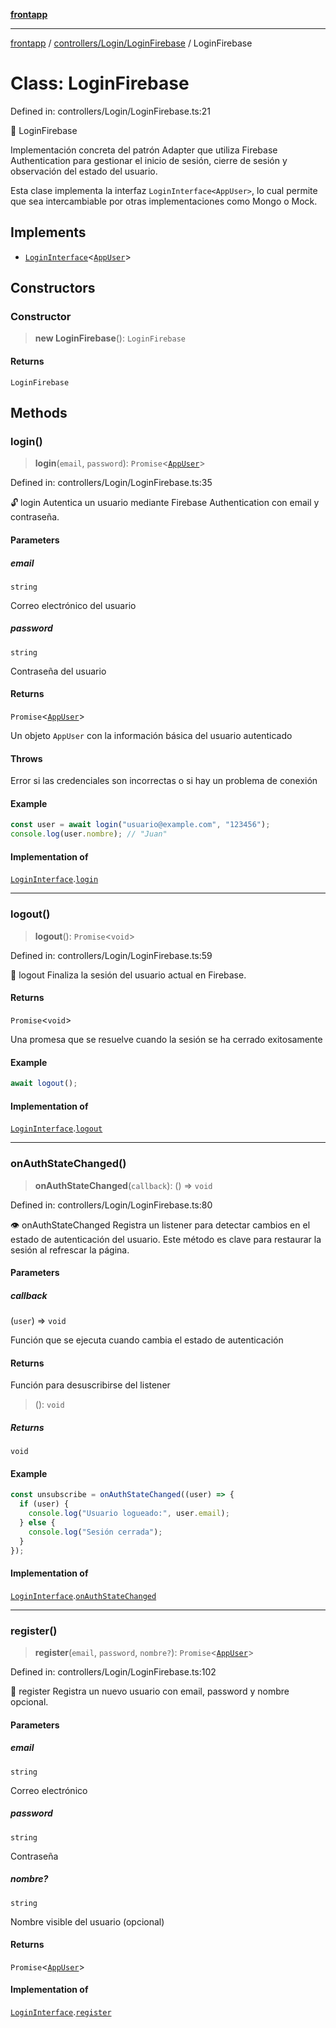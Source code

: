 [**frontapp**](../../../../README.md)

***

[frontapp](../../../../README.md) / [controllers/Login/LoginFirebase](../README.md) / LoginFirebase

# Class: LoginFirebase

Defined in: controllers/Login/LoginFirebase.ts:21

🔐 LoginFirebase

Implementación concreta del patrón Adapter que utiliza Firebase Authentication
para gestionar el inicio de sesión, cierre de sesión y observación del estado del usuario.

Esta clase implementa la interfaz `LoginInterface<AppUser>`, lo cual permite
que sea intercambiable por otras implementaciones como Mongo o Mock.

## Implements

- [`LoginInterface`](../../LoginInterface/interfaces/LoginInterface.md)\<[`AppUser`](../../../../types/User/interfaces/AppUser.md)\>

## Constructors

### Constructor

> **new LoginFirebase**(): `LoginFirebase`

#### Returns

`LoginFirebase`

## Methods

### login()

> **login**(`email`, `password`): `Promise`\<[`AppUser`](../../../../types/User/interfaces/AppUser.md)\>

Defined in: controllers/Login/LoginFirebase.ts:35

🔓 login
Autentica un usuario mediante Firebase Authentication con email y contraseña.

#### Parameters

##### email

`string`

Correo electrónico del usuario

##### password

`string`

Contraseña del usuario

#### Returns

`Promise`\<[`AppUser`](../../../../types/User/interfaces/AppUser.md)\>

Un objeto `AppUser` con la información básica del usuario autenticado

#### Throws

Error si las credenciales son incorrectas o si hay un problema de conexión

#### Example

```ts
const user = await login("usuario@example.com", "123456");
console.log(user.nombre); // "Juan"
```

#### Implementation of

[`LoginInterface`](../../LoginInterface/interfaces/LoginInterface.md).[`login`](../../LoginInterface/interfaces/LoginInterface.md#login)

***

### logout()

> **logout**(): `Promise`\<`void`\>

Defined in: controllers/Login/LoginFirebase.ts:59

🚪 logout
Finaliza la sesión del usuario actual en Firebase.

#### Returns

`Promise`\<`void`\>

Una promesa que se resuelve cuando la sesión se ha cerrado exitosamente

#### Example

```ts
await logout();
```

#### Implementation of

[`LoginInterface`](../../LoginInterface/interfaces/LoginInterface.md).[`logout`](../../LoginInterface/interfaces/LoginInterface.md#logout)

***

### onAuthStateChanged()

> **onAuthStateChanged**(`callback`): () => `void`

Defined in: controllers/Login/LoginFirebase.ts:80

👁️ onAuthStateChanged
Registra un listener para detectar cambios en el estado de autenticación del usuario.
Este método es clave para restaurar la sesión al refrescar la página.

#### Parameters

##### callback

(`user`) => `void`

Función que se ejecuta cuando cambia el estado de autenticación

#### Returns

Función para desuscribirse del listener

> (): `void`

##### Returns

`void`

#### Example

```ts
const unsubscribe = onAuthStateChanged((user) => {
  if (user) {
    console.log("Usuario logueado:", user.email);
  } else {
    console.log("Sesión cerrada");
  }
});
```

#### Implementation of

[`LoginInterface`](../../LoginInterface/interfaces/LoginInterface.md).[`onAuthStateChanged`](../../LoginInterface/interfaces/LoginInterface.md#onauthstatechanged)

***

### register()

> **register**(`email`, `password`, `nombre?`): `Promise`\<[`AppUser`](../../../../types/User/interfaces/AppUser.md)\>

Defined in: controllers/Login/LoginFirebase.ts:102

📝 register
Registra un nuevo usuario con email, password y nombre opcional.

#### Parameters

##### email

`string`

Correo electrónico

##### password

`string`

Contraseña

##### nombre?

`string`

Nombre visible del usuario (opcional)

#### Returns

`Promise`\<[`AppUser`](../../../../types/User/interfaces/AppUser.md)\>

#### Implementation of

[`LoginInterface`](../../LoginInterface/interfaces/LoginInterface.md).[`register`](../../LoginInterface/interfaces/LoginInterface.md#register)
